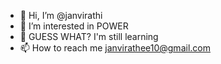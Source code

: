 - 👋 Hi, I’m @janvirathi
- 👀 I’m interested in POWER
- 🌱 GUESS WHAT? I'm still learning 
- 📫 How to reach me janvirathee10@gmail.com

<!---
janvirathi/janvirathi is a ✨ special ✨ repository because its `README.md` (this file) appears on your GitHub profile.
You can click the Preview link to take a look at your changes.
--->
